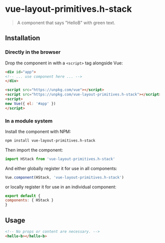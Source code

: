 # vue-layout-primitives.h-stack

> A component that says "HelloB" with green text.

## Installation

### Directly in the browser

Drop the component in with a `<script>` tag alongside Vue:

```html
<div id="app">
<!-- ... use component here ... -->
</div>

<script src="https://unpkg.com/vue"></script>
<script src="https://unpkg.com/vue-layout-primitives.h-stack"></script>
<script>
new Vue({ el: '#app' })
</script>
```

### In a module system

Install the component with NPM:

```bash
npm install vue-layout-primitives.h-stack
```

Then import the component:

```js
import HStack from 'vue-layout-primitives.h-stack'
```

And either globally register it for use in all components:

```js
Vue.component(HStack, 'vue-layout-primitives.h-stack')
```

or locally register it for use in an individual component:

```js
export default {
components: { HStack }
}
```

## Usage

```html
<!-- No props or content are necessary. -->
<hello-b></hello-b>
```
